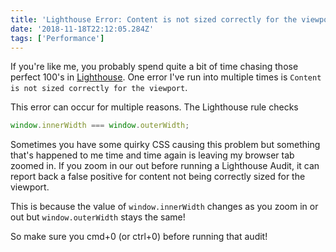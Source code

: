 ```yaml
---
title: 'Lighthouse Error: Content is not sized correctly for the viewport'
date: '2018-11-18T22:12:05.284Z'
tags: ['Performance']
---
```


If you're like me, you probably spend quite a bit of time chasing those perfect 100's in [Lighthouse](https://developers.google.com/web/tools/lighthouse/). One error I've run into multiple times is `Content is not sized correctly for the viewport`.

This error can occur for multiple reasons. The Lighthouse rule checks

<!-- excerpt -->

```javascript
window.innerWidth === window.outerWidth;
```

Sometimes you have some quirky CSS causing this problem but something that's happened to me time and time again is leaving my browser tab zoomed in. If you zoom in our out before running a Lighthouse Audit, it can report back a false positive for content not being correctly sized for the viewport.

<Tweet tweetLink="jkup/status/1064354253831958529" />

This is because the value of `window.innerWidth` changes as you zoom in or out but `window.outerWidth` stays the same!

So make sure you cmd+0 (or ctrl+0) before running that audit!
